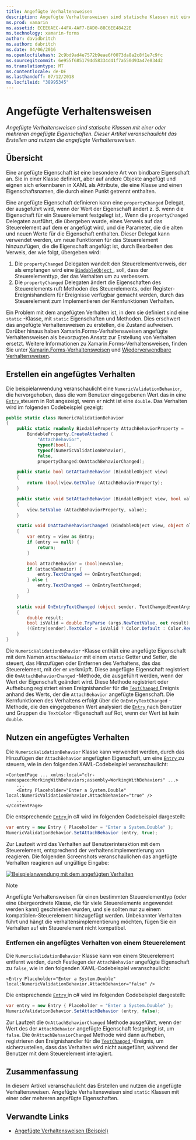 ```yaml
---
title: Angefügte Verhaltensweisen
description: Angefügte Verhaltensweisen sind statische Klassen mit einer oder mehreren angefügte Eigenschaften. Dieser Artikel veranschaulicht das Erstellen und nutzen die angefügte Verhaltensweisen.
ms.prod: xamarin
ms.assetid: ECEE6AEC-44FA-4AF7-BAD0-88C6EE48422E
ms.technology: xamarin-forms
author: davidbritch
ms.author: dabritch
ms.date: 04/06/2016
ms.openlocfilehash: 2c9bd9ad4e7572b9eae6f0073da8a2c8f1e7c9fc
ms.sourcegitcommit: 6e955f6851794d58334d41f7a550d93a47e834d2
ms.translationtype: MT
ms.contentlocale: de-DE
ms.lasthandoff: 07/12/2018
ms.locfileid: "38995345"
---
```

# <a name="attached-behaviors"></a>Angefügte Verhaltensweisen

_Angefügte Verhaltensweisen sind statische Klassen mit einer oder mehreren angefügte Eigenschaften. Dieser Artikel veranschaulicht das Erstellen und nutzen die angefügte Verhaltensweisen._

## <a name="overview"></a>Übersicht

Eine angefügte Eigenschaft ist eine besondere Art von bindbare Eigenschaft an. Sie in einer Klasse definiert, aber auf andere Objekte angefügt und eignen sich erkennbaren in XAML als Attribute, die eine Klasse und einen Eigenschaftsnamen, die durch einen Punkt getrennt enthalten.

Eine angefügte Eigenschaft definieren kann eine `propertyChanged` Delegat, der ausgeführt wird, wenn der Wert der Eigenschaft ändert z. B. wenn die Eigenschaft für ein Steuerelement festgelegt ist,. Wenn die `propertyChanged` Delegaten ausführt, die übergeben wurde, eines Verweis auf das Steuerelement auf dem er angefügt wird, und die Parameter, die die alten und neuen Werte für die Eigenschaft enthalten. Dieser Delegat kann verwendet werden, um neue Funktionen für das Steuerelement hinzuzufügen, die die Eigenschaft angefügt ist, durch Bearbeiten des Verweis, der wie folgt, übergeben wird:

1. Die `propertyChanged` Delegaten wandelt den Steuerelementverweis, der als empfangen wird eine [ `BindableObject` ](xref:Xamarin.Forms.BindableObject), soll, dass der Steuerelementtyp, der das Verhalten um zu verbessern.
1. Die `propertyChanged` Delegaten ändert die Eigenschaften des Steuerelements ruft Methoden des Steuerelements, oder Register-Ereignishandlern für Ereignisse verfügbar gemacht werden, durch das Steuerelement zum Implementieren der Kernfunktionen Verhalten.

Ein Problem mit dem angefügten Verhalten ist, in dem sie definiert sind eine `static` -Klasse, mit `static` Eigenschaften und Methoden. Dies erschwert das angefügte Verhaltensweisen zu erstellen, die Zustand aufweisen. Darüber hinaus haben Xamarin.Forms-Verhaltensweisen angefügte Verhaltensweisen als bevorzugten Ansatz zur Erstellung von Verhalten ersetzt. Weitere Informationen zu Xamarin.Forms-Verhaltensweisen, finden Sie unter [Xamarin.Forms-Verhaltensweisen](~/xamarin-forms/app-fundamentals/behaviors/creating.md) und [Wiederverwendbare Verhaltensweisen](~/xamarin-forms/app-fundamentals/behaviors/reusable/index.md).

## <a name="creating-an-attached-behavior"></a>Erstellen ein angefügtes Verhalten

Die beispielanwendung veranschaulicht eine `NumericValidationBehavior`, die hervorgehoben, dass die vom Benutzer eingegebenen Wert das in eine [ `Entry` ](xref:Xamarin.Forms.Entry) steuern in Rot angezeigt, wenn er nicht ist eine `double`. Das Verhalten wird im folgenden Codebeispiel gezeigt:

```csharp
public static class NumericValidationBehavior
{
    public static readonly BindableProperty AttachBehaviorProperty =
        BindableProperty.CreateAttached (
            "AttachBehavior",
            typeof(bool),
            typeof(NumericValidationBehavior),
            false,
            propertyChanged:OnAttachBehaviorChanged);

    public static bool GetAttachBehavior (BindableObject view)
    {
        return (bool)view.GetValue (AttachBehaviorProperty);
    }

    public static void SetAttachBehavior (BindableObject view, bool value)
    {
        view.SetValue (AttachBehaviorProperty, value);
    }

    static void OnAttachBehaviorChanged (BindableObject view, object oldValue, object newValue)
    {
        var entry = view as Entry;
        if (entry == null) {
            return;
        }

        bool attachBehavior = (bool)newValue;
        if (attachBehavior) {
            entry.TextChanged += OnEntryTextChanged;
        } else {
            entry.TextChanged -= OnEntryTextChanged;
        }
    }

    static void OnEntryTextChanged (object sender, TextChangedEventArgs args)
    {
        double result;
        bool isValid = double.TryParse (args.NewTextValue, out result);
        ((Entry)sender).TextColor = isValid ? Color.Default : Color.Red;
    }
}
```

Die `NumericValidationBehavior` -Klasse enthält eine angefügte Eigenschaft mit dem Namen `AttachBehavior` mit einem `static` Getter und Setter, die steuert, das Hinzufügen oder Entfernen des Verhaltens, das das Steuerelement, mit der er verknüpft. Diese angefügte Eigenschaft registriert die `OnAttachBehaviorChanged` -Methode, die ausgeführt werden, wenn der Wert der Eigenschaft geändert wird. Diese Methode registriert oder Aufhebung registriert einen Ereignishandler für die [ `TextChanged` ](xref:Xamarin.Forms.Entry.TextChanged) Ereignis anhand des Werts, der die `AttachBehavior` angefügte Eigenschaft. Die Kernfunktionen des Verhaltens erfolgt über die `OnEntryTextChanged` -Methode, die den eingegebenen Wert analysiert die [ `Entry` ](xref:Xamarin.Forms.Entry) nach Benutzer und Gruppen die `TextColor` -Eigenschaft auf Rot, wenn der Wert ist kein `double`.

## <a name="consuming-an-attached-behavior"></a>Nutzen ein angefügtes Verhalten

Die `NumericValidationBehavior` Klasse kann verwendet werden, durch das Hinzufügen der `AttachBehavior` angefügten Eigenschaft, um eine [ `Entry` ](xref:Xamarin.Forms.Entry) zu steuern, wie in den folgenden XAML-Codebeispiel veranschaulicht:

```xaml
<ContentPage ... xmlns:local="clr-namespace:WorkingWithBehaviors;assembly=WorkingWithBehaviors" ...>
    ...
    <Entry Placeholder="Enter a System.Double" local:NumericValidationBehavior.AttachBehavior="true" />
    ...
</ContentPage>
```

Die entsprechende [ `Entry` ](xref:Xamarin.Forms.Entry) in c# wird im folgenden Codebeispiel dargestellt:

```csharp
var entry = new Entry { Placeholder = "Enter a System.Double" };
NumericValidationBehavior.SetAttachBehavior (entry, true);
```

Zur Laufzeit wird das Verhalten auf Benutzerinteraktion mit dem Steuerelement, entsprechend der verhaltensimplementierung von reagieren. Die folgenden Screenshots veranschaulichen das angefügte Verhalten reagieren auf ungültige Eingabe:

[![](attached-images/screenshots-sml.png "Beispielanwendung mit dem angefügten Verhalten")](attached-images/screenshots.png#lightbox "Beispielanwendung mit dem angefügten Verhalten")

> [!NOTE]
> Angefügte Verhaltensweisen für einen bestimmten Steuerelementtyp (oder eine übergeordnete Klasse, die für viele Steuerelemente angewendet werden kann) geschrieben wurden, und sie sollten nur zu einem kompatiblen-Steuerelement hinzugefügt werden. Unbekannter Verhalten führt und hängt die verhaltensimplementierung möchten, fügen Sie ein Verhalten auf ein Steuerelement nicht kompatibel.

### <a name="removing-an-attached-behavior-from-a-control"></a>Entfernen ein angefügtes Verhalten von einem Steuerelement

Die `NumericValidationBehavior` Klasse kann von einem Steuerelement entfernt werden, durch Festlegen der `AttachBehavior` angefügte Eigenschaft zu `false`, wie in den folgenden XAML-Codebeispiel veranschaulicht:

```xaml
<Entry Placeholder="Enter a System.Double" local:NumericValidationBehavior.AttachBehavior="false" />
```

Die entsprechende [ `Entry` ](xref:Xamarin.Forms.Entry) in c# wird im folgenden Codebeispiel dargestellt:

```csharp
var entry = new Entry { Placeholder = "Enter a System.Double" };
NumericValidationBehavior.SetAttachBehavior (entry, false);
```

Zur Laufzeit die `OnAttachBehaviorChanged` Methode ausgeführt, wenn der Wert des der `AttachBehavior` angefügte Eigenschaft festgelegt ist, um `false`. Die `OnAttachBehaviorChanged` Methode wird dann aufheben, registrieren den Ereignishandler für die [ `TextChanged` ](xref:Xamarin.Forms.Entry.TextChanged) -Ereignis, um sicherzustellen, dass das Verhalten wird nicht ausgeführt, während der Benutzer mit dem Steuerelement interagiert.

## <a name="summary"></a>Zusammenfassung

In diesem Artikel veranschaulicht das Erstellen und nutzen die angefügte Verhaltensweisen. Angefügte Verhaltensweisen sind `static` Klassen mit einer oder mehreren angefügte Eigenschaften.


## <a name="related-links"></a>Verwandte Links

- [Angefügte Verhaltensweisen (Beispiel)](https://developer.xamarin.com/samples/xamarin-forms/behaviors/attachednumericvalidationbehavior/)

